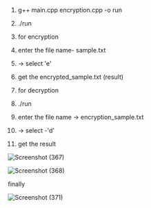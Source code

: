 
1. g++ main.cpp encryption.cpp -o run
2. ./run
3. for encryption
4. enter the file name- sample.txt
5. -> select 'e'
6. get the encrypted_sample.txt (result)

7. for decryption
8. ./run
9. enter the file name -> encryption_sample.txt
10. -> select -'d'
11. get the result

    

![Screenshot (367)](https://github.com/raj075512/file_encryption_project/assets/91281709/7cf7f488-7aa3-4bf2-b38a-7e7e7c49befd)

![Screenshot (368)](https://github.com/raj075512/file_encryption_project/assets/91281709/29f0560c-59ae-4890-a6a9-27f6470034aa)

finally 

![Screenshot (371)](https://github.com/raj075512/file_encryption_project/assets/91281709/204a5eb5-5ad2-4d9d-8808-b61ab1019a19)
